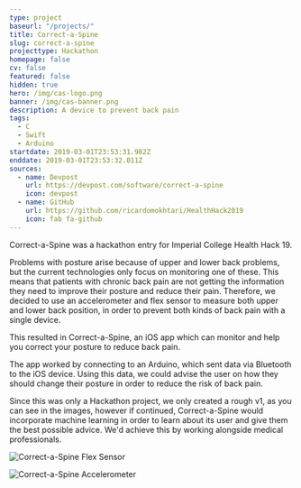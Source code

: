 ```yaml
---
type: project
baseurl: "/projects/"
title: Correct-a-Spine
slug: correct-a-spine
projecttype: Hackathon
homepage: false
cv: false
featured: false
hidden: true
hero: /img/cas-logo.png
banner: /img/cas-banner.png
description: A device to prevent back pain
tags:
  - C
  - Swift
  - Arduino
startdate: 2019-03-01T23:53:31.982Z
enddate: 2019-03-01T23:53:32.011Z
sources:
  - name: Devpost
    url: https://devpost.com/software/correct-a-spine
    icon: devpost
  - name: GitHub
    url: https://github.com/ricardomokhtari/HealthHack2019
    icon: fab fa-github
---
```


Correct-a-Spine was a hackathon entry for Imperial College Health Hack 19.

Problems with posture arise because of upper and lower back problems, but the current technologies only focus on monitoring one of these. This means that patients with chronic back pain are not getting the information they need to improve their posture and reduce their pain. Therefore, we decided to use an accelerometer and flex sensor to measure both upper and lower back position, in order to prevent both kinds of back pain with a single device.

This resulted in Correct-a-Spine, an iOS app which can monitor and help you correct your posture to reduce back pain.

The app worked by connecting to an Arduino, which sent data via Bluetooth to the iOS device. Using this data, we could advise the user on how they should change their posture in order to reduce the risk of back pain.

Since this was only a Hackathon project, we only created a rough v1, as you can see in the images, however if continued, Correct-a-Spine would incorporate machine learning in order to learn about its user and give them the best possible advice. We'd achieve this by working alongside medical professionals.

<div class="row">
  <div class="left">

  </div>
  <div class="right">

</div>

</div>
<div class="row">
  <div class="left">

![Correct-a-Spine Flex Sensor](/img/cas-2.png "Correct-a-Spine Flex Sensor")

  </div>
  <div class="right first-xs last-sm">

![Correct-a-Spine Accelerometer](/img/cas-1.png "Correct-a-Spine Accelerometer")

  </div>

</div>

